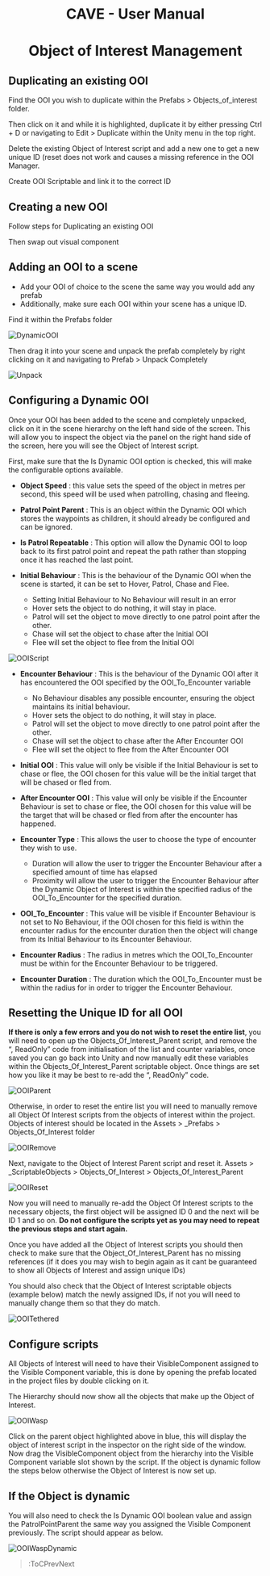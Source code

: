<style>
img[src*="#centered"] {
    margin:auto;
    display:block;
 }
 img[src*="#invertedcenter"] {
    margin:auto;
    display:block;
    background: white;
    width: 55%;
    height: auto;
 }
 img[src*="#small"] {
    width: 250px;
    height: auto;
 }
 div.centertext{
    text-align:center;
 }
 abbr{
    border: none;
    text-decoration: none;
    color: lightblue;
}
h1{
   text-align:center;
}
 div
 {
   text-align: justify;
   text-justify: inter-word;
 }
</style>

# CAVE - User Manual

# Object of Interest Management

## Duplicating an existing OOI

Find the OOI you wish to duplicate within the Prefabs > Objects_of_interest folder.

Then click on it and while it is highlighted, duplicate it by either pressing Ctrl + D or navigating to Edit > Duplicate within the Unity menu in the top right.

Delete the existing Object of Interest script and add a new one to get a new unique ID (reset does not work and causes a missing reference in the OOI Manager.

Create OOI Scriptable and link it to the correct ID

## Creating a new OOI

Follow steps for Duplicating an existing OOI

Then swap out visual component


## Adding an OOI to a scene
 - Add your OOI of choice to the scene the same way you would add any prefab
 - Additionally, make sure each OOI within your scene has a unique ID.

Find it within the Prefabs folder

![DynamicOOI](/images/dynamiooi.png#centered)


Then drag it into your scene and unpack the prefab completely by right clicking on it and navigating to Prefab > Unpack Completely

![Unpack](/images/unpackcomp.png#centered)

## Configuring a Dynamic OOI

Once your OOI has been added to the scene and completely unpacked, click on it in the scene hierarchy on the left hand side of the screen. This will allow you to inspect the object via the panel on the right hand side of the screen, here you will see the Object of Interest script.

First, make sure that the Is Dynamic OOI option is checked, this will make the configurable options available.

- **Object Speed** : this value sets the speed of the object in metres per second, this speed will be used when patrolling, chasing and fleeing.

- **Patrol Point Parent** : This is an object within the Dynamic OOI which stores the waypoints as children, it should already be configured and can be ignored.

- **Is Patrol Repeatable** : This option will allow the Dynamic OOI to loop back to its first patrol point and repeat the path rather than stopping once it has reached the last point.




- **Initial Behaviour** : This is the behaviour of the Dynamic OOI when the scene is started, it can be set to Hover, Patrol, Chase and Flee. 
    - Setting Initial Behaviour to No Behaviour will result in an error
    - Hover sets the object to do nothing, it will stay in place.
    - Patrol will set the object to move directly to one patrol point after the other. 
    - Chase will set the object to chase after the Initial OOI
    - Flee will set the object to flee from the Initial OOI

![OOIScript](/images/ooi.png#centered)

- **Encounter Behaviour** : This is the behaviour of the Dynamic OOI after it has encountered the OOI specified by the OOI_To_Encounter variable
    - No Behaviour disables any possible encounter, ensuring the object maintains its initial behaviour.
    - Hover sets the object to do nothing, it will stay in place.
    - Patrol will set the object to move directly to one patrol point after the other. 
    - Chase will set the object to chase after the After Encounter OOI
    - Flee will set the object to flee from the After Encounter OOI

- **Initial OOI** : This value will only be visible if the Initial Behaviour is set to chase or flee, the OOI chosen for this value will be the initial target that will be chased or fled from. 

- **After Encounter OOI** : This value will only be visible if the Encounter Behaviour is set to chase or flee, the OOI chosen for this value will be the target that will be chased or fled from after the encounter has happened.

- **Encounter Type** : This allows the user to choose the type of encounter they wish to use.
    - Duration will allow the user to trigger the Encounter Behaviour after a specified amount of time has elapsed
    - Proximity will allow the user to trigger the Encounter Behaviour after the Dynamic Object of Interest is within the specified radius of the OOI_To_Encounter for the specified duration. 

- **OOI_To_Encounter** : This value will be visible if Encounter Behaviour is not set to No Behaviour, if the OOI chosen for this field is within the encounter radius for the encounter duration then the object will change from its Initial Behaviour to its Encounter Behaviour.

- **Encounter Radius** : The radius in metres which the OOI_To_Encounter must be within for the Encounter Behaviour to be triggered.

- **Encounter Duration** : The duration which the OOI_To_Encounter must be within the radius for in order to trigger the Encounter Behaviour.


## Resetting the Unique ID for all OOI

**If there is only a few errors and you do not wish to reset the entire list**, you will need to open up the Objects_Of_Interest_Parent script, and remove the “, ReadOnly” code from initialisation of the list and counter variables, once saved you can go back into Unity and now manually edit these variables within the Objects_Of_Interest_Parent scriptable object. Once things are set how you like it may be best to re-add the “, ReadOnly” code.

![OOIParent](/images/ooiparent.png#centered)

Otherwise, in order to reset the entire list you will need to manually remove all Object Of Interest scripts from the objects of interest within the project. Objects of interest should be located in the Assets > _Prefabs > Objects_Of_Interest folder

![OOIRemove](/images/ooiremove.png#centered)

Next, navigate to the Object of Interest Parent script and reset it.
Assets > _ScriptableObjects > Objects_Of_Interest > Objects_Of_Interest_Parent

![OOIReset](/images/ooireset.png#centered)

Now you will need to manually re-add the Object Of Interest scripts to the necessary objects, the first object will be assigned ID 0 and the next will be ID 1 and so on. **Do not configure the scripts yet as you may need to repeat the previous steps and start again.**

Once you have added all the Object of Interest scripts you should then check to make sure that the Object_Of_Interest_Parent has no missing references (if it does you may wish to begin again as it cant be guaranteed to show all Objects of Interest and assign unique IDs)

You should also check that the Object of Interest scriptable objects (example below) match the newly assigned IDs, if not you will need to manually change them so that they do match.

![OOITethered](/images/ooitethered.png#centered)

## Configure scripts

All Objects of Interest will need to have their VisibleComponent assigned to the Visible Component variable, this is done by opening the prefab located in the project files by double clicking on it. 

The Hierarchy should now show all the objects that make up the Object of Interest.

![OOIWasp](/images/ooiwasp.png#centered)

Click on the parent object highlighted above in blue, this will display the object of interest script in the inspector on the right side of the window. Now drag the VisibleComponent object from the hierarchy into the Visible Component variable slot shown by the script. If the object is dynamic follow the steps below otherwise the Object of Interest is now set up. 

## If the Object is dynamic
You will also need to check the Is Dynamic OOI boolean value and assign the PatrolPointParent the same way you assigned the Visible Component previously. The script should appear as below.

![OOIWaspDynamic](/images/ooiwaspdynamic.png#centered)

> :ToCPrevNext